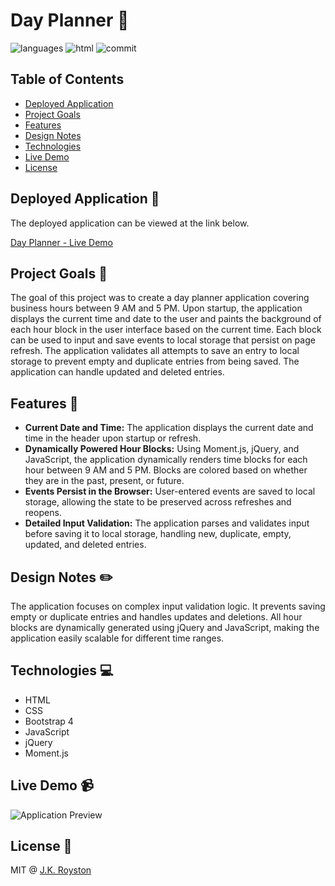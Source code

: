 # Day Planner :calendar:

![languages](https://img.shields.io/github/languages/count/jxhnkndl/day-planner?style=plastic)
![html](https://img.shields.io/github/languages/top/jxhnkndl/day-planner?style=plastic)
![commit](https://img.shields.io/github/last-commit/jxhnkndl/day-planner?style=plastic)

## Table of Contents
- [Deployed Application](#deployed-application)
- [Project Goals](#project-goals)
- [Features](#features)
- [Design Notes](#design-notes)
- [Technologies](#technologies)
- [Live Demo](#live-demo)
- [License](#license)

## Deployed Application :rocket:
The deployed application can be viewed at the link below.

[Day Planner - Live Demo](https://jxhnkndl.github.io/day-planner)

## Project Goals :dart:
The goal of this project was to create a day planner application covering business hours between 9 AM and 5 PM. Upon startup, the application displays the current time and date to the user and paints the background of each hour block in the user interface based on the current time. Each block can be used to input and save events to local storage that persist on page refresh. The application validates all attempts to save an entry to local storage to prevent empty and duplicate entries from being saved. The application can handle updated and deleted entries.

## Features :star2:
- **Current Date and Time:** The application displays the current date and time in the header upon startup or refresh.
- **Dynamically Powered Hour Blocks:** Using Moment.js, jQuery, and JavaScript, the application dynamically renders time blocks for each hour between 9 AM and 5 PM. Blocks are colored based on whether they are in the past, present, or future.
- **Events Persist in the Browser:** User-entered events are saved to local storage, allowing the state to be preserved across refreshes and reopens.
- **Detailed Input Validation:** The application parses and validates input before saving it to local storage, handling new, duplicate, empty, updated, and deleted entries.

## Design Notes :pencil2:
The application focuses on complex input validation logic. It prevents saving empty or duplicate entries and handles updates and deletions. All hour blocks are dynamically generated using jQuery and JavaScript, making the application easily scalable for different time ranges.

## Technologies :computer:
- HTML
- CSS
- Bootstrap 4
- JavaScript
- jQuery
- Moment.js

## Live Demo :video_camera:
![Application Preview](assets/day-planner-demo.gif)

## License :page_facing_up:
MIT @ [J.K. Royston](https://github.com/jxhnkndl)
